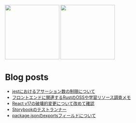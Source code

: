 <p>
  <img height="180em" src="https://github-readme-stats.vercel.app/api?username=makotot&show_icons=true&hide_border=true&&count_private=true&include_all_commits=true" />
  <img height="180em" src="https://github-readme-stats.vercel.app/api/top-langs/?username=makotot&show_icons=true&hide_border=true&layout=compact&langs_count=8"/>
</p>

# Blog posts
<!-- BLOG-POST-LIST:START -->
- [jestにおけるアサーション数の制限について](https://zenn.dev/makotot/articles/7397286cd26eb5)
- [フロントエンドに関連するRustのOSSや学習リソース調査メモ](https://zenn.dev/makotot/articles/frontend-related-rust-resources)
- [React v17の破壊的変更について改めて確認](https://zenn.dev/makotot/articles/111f2718ff65a7)
- [Storybookのテストランナー](https://zenn.dev/makotot/articles/b0729488282148)
- [package.jsonのexportsフィールドについて](https://zenn.dev/makotot/articles/5edb504ef7d2e6)
<!-- BLOG-POST-LIST:END -->